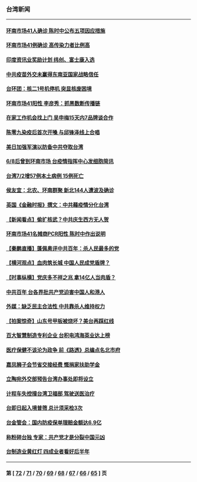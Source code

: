 ### 台湾新闻
---
#### [环南市场41人确诊 陈时中公布五项因应措施](../../pages/ncid1349361/n13063459.md) 
#### [环南市场41例确诊 高传染力者比例高](../../pages/ncid1349361/n13063393.md) 
#### [印度资讯业奖励计划 纬创、富士康入选](../../pages/ncid1349361/n13063399.md) 
#### [中共疫苗外交未赢得东南亚国家战略信任](../../pages/ncid1349361/n13063060.md) 
#### [台环团：核二1号机停机 突显核废困境](../../pages/ncid1349361/n13063401.md) 
#### [环南市场41阳性 李彦秀：抓黑数断传播链](../../pages/ncid1349361/n13063336.md) 
#### [在家工作机会找上门 吴申梅15天内7品牌谈合作](../../pages/ncid1349361/n13062916.md) 
#### [陈零九染疫后首次开嗓 与邱锋泽线上合唱](../../pages/ncid1349361/n13062598.md) 
#### [美日加强军演以防备中共夺取台湾](../../pages/ncid1349361/n13062522.md) 
#### [6/8后曾到环南市场 台疫情指挥中心发细胞简讯](../../pages/ncid1349361/n13062687.md) 
#### [台湾7/2增57例本土病例 15例死亡](../../pages/ncid1349361/n13062691.md) 
#### [侯友宜：北农、环南群聚 新北144人遭波及确诊](../../pages/ncid1349361/n13062515.md) 
#### [英国《金融时报》撰文：中共藉疫情分化台湾](../../pages/ncid1349361/n13061134.md) 
#### [【新闻看点】偷扩核武？中共庆生西方无人贺](../../pages/ncid1349361/n13061263.md) 
#### [环南市场41名摊商PCR阳性 陈时中作出说明](../../pages/ncid1349361/n13062328.md) 
#### [【秦鹏直播】蓬佩奥评中共百年：杀人民最多的党](../../pages/ncid1349361/n13061736.md) 
#### [【横河观点】血肉筑长城 中国人民成党盾牌？](../../pages/ncid1349361/n13061779.md) 
#### [【时事纵横】党庆多不祥之兆 拿14亿人当肉盾？](../../pages/ncid1349361/n13061709.md) 
#### [中共百年 台各界批共产党迫害中国人和港人](../../pages/ncid1349361/n13061074.md) 
#### [外媒：缺乏民主合法性 中共靠杀人维持权力](../../pages/ncid1349361/n13061364.md) 
#### [【拍案惊奇】山东号甲板被烧坏？美台再踩红线](../../pages/ncid1349361/n13060832.md) 
#### [百大智慧制造专利企业 台积电鸿海英业达上榜](../../pages/ncid1349361/n13060815.md) 
#### [医疗保健不该沦为政争 前《路透》总编点名北市府](../../pages/ncid1349361/n13060992.md) 
#### [嘉凤狮子会节省交接经费  慨捐家扶助学金](../../pages/ncid1349361/n13060994.md) 
#### [立陶宛外交部预告台湾办事处即将设立](../../pages/ncid1349361/n13060942.md) 
#### [计程车失控撞台湾卫福部 驾驶送医治疗](../../pages/ncid1349361/n13060869.md) 
#### [台即日起入境普筛  总计须采检3次](../../pages/ncid1349361/n13060871.md) 
#### [台金管会：国内防疫保单理赔金额达6.9亿](../../pages/ncid1349361/n13060813.md) 
#### [称粉碎台独 专家：共产党才是分裂中国元凶](../../pages/ncid1349361/n13060811.md) 
#### [台制造业黄红灯 四成业者看好后半年](../../pages/ncid1349361/n13060805.md) 

---
#### 第 [ [72](./72.md) / [71](./71.md) / [70](./70.md) / [69](./69.md) / [68](./68.md) / [67](./67.md) / [66](./66.md) / [65](./65.md) ] 页
